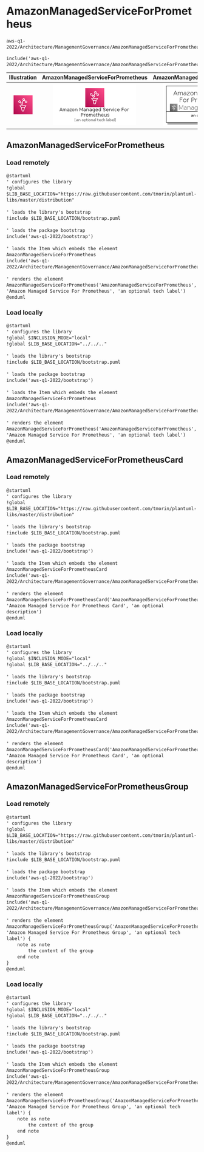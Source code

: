 # AmazonManagedServiceForPrometheus


```text
aws-q1-2022/Architecture/ManagementGovernance/AmazonManagedServiceForPrometheus
```

```text
include('aws-q1-2022/Architecture/ManagementGovernance/AmazonManagedServiceForPrometheus')
```



| Illustration | AmazonManagedServiceForPrometheus | AmazonManagedServiceForPrometheusCard | AmazonManagedServiceForPrometheusGroup |
| :---: | :---: | :---: | :---: |
| ![illustration for Illustration](../../../aws-q1-2022/Architecture/ManagementGovernance/AmazonManagedServiceForPrometheus.png) | ![illustration for AmazonManagedServiceForPrometheus](../../../aws-q1-2022/Architecture/ManagementGovernance/AmazonManagedServiceForPrometheus.Local.png) | ![illustration for AmazonManagedServiceForPrometheusCard](../../../aws-q1-2022/Architecture/ManagementGovernance/AmazonManagedServiceForPrometheusCard.Local.png) | ![illustration for AmazonManagedServiceForPrometheusGroup](../../../aws-q1-2022/Architecture/ManagementGovernance/AmazonManagedServiceForPrometheusGroup.Local.png) |




## AmazonManagedServiceForPrometheus

### Load remotely
```plantuml
@startuml
' configures the library
!global $LIB_BASE_LOCATION="https://raw.githubusercontent.com/tmorin/plantuml-libs/master/distribution"

' loads the library's bootstrap
!include $LIB_BASE_LOCATION/bootstrap.puml

' loads the package bootstrap
include('aws-q1-2022/bootstrap')

' loads the Item which embeds the element AmazonManagedServiceForPrometheus
include('aws-q1-2022/Architecture/ManagementGovernance/AmazonManagedServiceForPrometheus')

' renders the element
AmazonManagedServiceForPrometheus('AmazonManagedServiceForPrometheus', 'Amazon Managed Service For Prometheus', 'an optional tech label')
@enduml
```

### Load locally
```plantuml
@startuml
' configures the library
!global $INCLUSION_MODE="local"
!global $LIB_BASE_LOCATION="../../.."

' loads the library's bootstrap
!include $LIB_BASE_LOCATION/bootstrap.puml

' loads the package bootstrap
include('aws-q1-2022/bootstrap')

' loads the Item which embeds the element AmazonManagedServiceForPrometheus
include('aws-q1-2022/Architecture/ManagementGovernance/AmazonManagedServiceForPrometheus')

' renders the element
AmazonManagedServiceForPrometheus('AmazonManagedServiceForPrometheus', 'Amazon Managed Service For Prometheus', 'an optional tech label')
@enduml
```

## AmazonManagedServiceForPrometheusCard

### Load remotely
```plantuml
@startuml
' configures the library
!global $LIB_BASE_LOCATION="https://raw.githubusercontent.com/tmorin/plantuml-libs/master/distribution"

' loads the library's bootstrap
!include $LIB_BASE_LOCATION/bootstrap.puml

' loads the package bootstrap
include('aws-q1-2022/bootstrap')

' loads the Item which embeds the element AmazonManagedServiceForPrometheusCard
include('aws-q1-2022/Architecture/ManagementGovernance/AmazonManagedServiceForPrometheus')

' renders the element
AmazonManagedServiceForPrometheusCard('AmazonManagedServiceForPrometheusCard', 'Amazon Managed Service For Prometheus Card', 'an optional description')
@enduml
```

### Load locally
```plantuml
@startuml
' configures the library
!global $INCLUSION_MODE="local"
!global $LIB_BASE_LOCATION="../../.."

' loads the library's bootstrap
!include $LIB_BASE_LOCATION/bootstrap.puml

' loads the package bootstrap
include('aws-q1-2022/bootstrap')

' loads the Item which embeds the element AmazonManagedServiceForPrometheusCard
include('aws-q1-2022/Architecture/ManagementGovernance/AmazonManagedServiceForPrometheus')

' renders the element
AmazonManagedServiceForPrometheusCard('AmazonManagedServiceForPrometheusCard', 'Amazon Managed Service For Prometheus Card', 'an optional description')
@enduml
```

## AmazonManagedServiceForPrometheusGroup

### Load remotely
```plantuml
@startuml
' configures the library
!global $LIB_BASE_LOCATION="https://raw.githubusercontent.com/tmorin/plantuml-libs/master/distribution"

' loads the library's bootstrap
!include $LIB_BASE_LOCATION/bootstrap.puml

' loads the package bootstrap
include('aws-q1-2022/bootstrap')

' loads the Item which embeds the element AmazonManagedServiceForPrometheusGroup
include('aws-q1-2022/Architecture/ManagementGovernance/AmazonManagedServiceForPrometheus')

' renders the element
AmazonManagedServiceForPrometheusGroup('AmazonManagedServiceForPrometheusGroup', 'Amazon Managed Service For Prometheus Group', 'an optional tech label') {
    note as note
        the content of the group
    end note
}
@enduml
```

### Load locally
```plantuml
@startuml
' configures the library
!global $INCLUSION_MODE="local"
!global $LIB_BASE_LOCATION="../../.."

' loads the library's bootstrap
!include $LIB_BASE_LOCATION/bootstrap.puml

' loads the package bootstrap
include('aws-q1-2022/bootstrap')

' loads the Item which embeds the element AmazonManagedServiceForPrometheusGroup
include('aws-q1-2022/Architecture/ManagementGovernance/AmazonManagedServiceForPrometheus')

' renders the element
AmazonManagedServiceForPrometheusGroup('AmazonManagedServiceForPrometheusGroup', 'Amazon Managed Service For Prometheus Group', 'an optional tech label') {
    note as note
        the content of the group
    end note
}
@enduml
```


